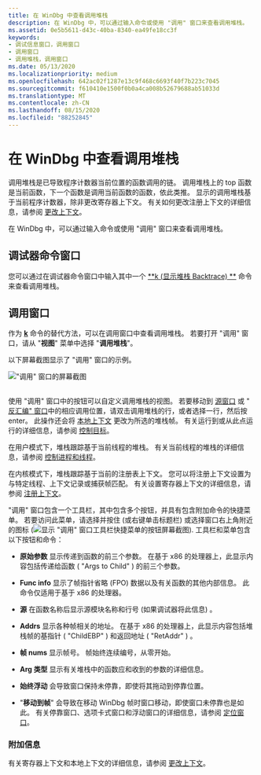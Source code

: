 ```yaml
---
title: 在 WinDbg 中查看调用堆栈
description: 在 WinDbg 中，可以通过输入命令或使用 "调用" 窗口来查看调用堆栈。
ms.assetid: 0e5b5611-d43c-40ba-8340-ea49fe18cc3f
keywords:
- 调试信息窗口，调用窗口
- 调用窗口
- 调用堆栈，调用窗口
ms.date: 05/13/2020
ms.localizationpriority: medium
ms.openlocfilehash: 642ac02f1287e13c9f468c6693f40f7b223c7045
ms.sourcegitcommit: f610410e1500f0b0a4ca008b52679688ab51033d
ms.translationtype: MT
ms.contentlocale: zh-CN
ms.lasthandoff: 08/15/2020
ms.locfileid: "88252845"
---
```

# <a name="viewing-the-call-stack-in-windbg"></a>在 WinDbg 中查看调用堆栈


调用堆栈是已导致程序计数器当前位置的函数调用的链。 调用堆栈上的 top 函数是当前函数，下一个函数是调用当前函数的函数，依此类推。 显示的调用堆栈基于当前程序计数器，除非更改寄存器上下文。 有关如何更改注册上下文的详细信息，请参阅 [更改上下文](changing-contexts.md)。

在 WinDbg 中，可以通过输入命令或使用 "调用" 窗口来查看调用堆栈。

## <a name="span-iddebugger_command_windowspanspan-iddebugger_command_windowspanspan-iddebugger_command_windowspandebugger-command-window"></a><span id="Debugger_Command_Window"></span><span id="debugger_command_window"></span><span id="DEBUGGER_COMMAND_WINDOW"></span>调试器命令窗口


您可以通过在调试器命令窗口中输入其中一个 [**k (显示堆栈 Backtrace) **](k--kb--kc--kd--kp--kp--kv--display-stack-backtrace-.md) 命令来查看调用堆栈。

## <a name="span-idcalls_windowspanspan-idcalls_windowspanspan-idcalls_windowspancalls-window"></a><span id="Calls_Window"></span><span id="calls_window"></span><span id="CALLS_WINDOW"></span>调用窗口


作为 [**k**](k--kb--kc--kd--kp--kp--kv--display-stack-backtrace-.md) 命令的替代方法，可以在调用窗口中查看调用堆栈。 若要打开 "调用" 窗口，请从 "**视图**" 菜单中选择 "**调用堆栈**"。

以下屏幕截图显示了 "调用" 窗口的示例。

!["调用" 窗口的屏幕截图](images/window-calls.png)

## <span id="ddk_calls_window_dbg"></span><span id="DDK_CALLS_WINDOW_DBG"></span>


使用 "调用" 窗口中的按钮可以自定义调用堆栈的视图。 若要移动到 [源窗口](source-window.md) 或 " [反汇编" 窗口](disassembly-window.md)中的相应调用位置，请双击调用堆栈的行，或者选择一行，然后按 enter。 此操作还会将 [本地上下文](changing-contexts.md#local-context) 更改为所选的堆栈帧。 有关运行到或从此点运行的详细信息，请参阅 [控制目标](controlling-the-target.md)。

在用户模式下，堆栈跟踪基于当前线程的堆栈。 有关当前线程的堆栈的详细信息，请参阅 [控制进程和线程](controlling-processes-and-threads.md)。

在内核模式下，堆栈跟踪基于当前的注册表上下文。 您可以将注册上下文设置为与特定线程、上下文记录或捕获帧匹配。 有关设置寄存器上下文的详细信息，请参阅 [注册上下文](changing-contexts.md#register-context)。

"调用" 窗口包含一个工具栏，其中包含多个按钮，并具有包含附加命令的快捷菜单。 若要访问此菜单，请选择并按住 (或右键单击标题栏) 或选择窗口右上角附近的图标 (![显示 "调用" 窗口工具栏快捷菜单的按钮屏幕截图](images/tbcall.png)). 工具栏和菜单包含以下按钮和命令：

-   **原始参数** 显示传递到函数的前三个参数。 在基于 x86 的处理器上，此显示内容包括传递给函数 ( "Args to Child" ) 的前三个参数。

-   **Func info** 显示了帧指针省略 (FPO) 数据以及有关函数的其他内部信息。 此命令仅适用于基于 x86 的处理器。

-   **源** 在函数名称后显示源模块名称和行号 (如果调试器将此信息) 。

-   **Addrs** 显示各种帧相关的地址。 在基于 x86 的处理器上，此显示内容包括堆栈帧的基指针 ( "ChildEBP" ) 和返回地址 ( "RetAddr" ) 。

-   **帧 nums** 显示帧号。 帧始终连续编号，从零开始。

-   **Arg 类型** 显示有关堆栈中的函数应和收到的参数的详细信息。

-   **始终浮动** 会导致窗口保持未停靠，即使将其拖动到停靠位置。

-   "**移动到帧**" 会导致在移动 WinDbg 帧时窗口移动，即使窗口未停靠也是如此。 有关停靠窗口、选项卡式窗口和浮动窗口的详细信息，请参阅 [定位窗口](positioning-the-windows.md)。

### <a name="span-idadditional_informationspanspan-idadditional_informationspanadditional-information"></a><span id="additional_information"></span><span id="ADDITIONAL_INFORMATION"></span>附加信息

有关寄存器上下文和本地上下文的详细信息，请参阅 [更改上下文](changing-contexts.md)。

 

 





